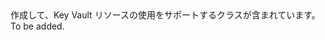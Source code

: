 <Namespace Name="Microsoft.Azure.KeyVault">
  <Docs>
    <summary>作成して、Key Vault リソースの使用をサポートするクラスが含まれています。</summary> 
    <remarks>To be added.</remarks>
  </Docs>
</Namespace>
